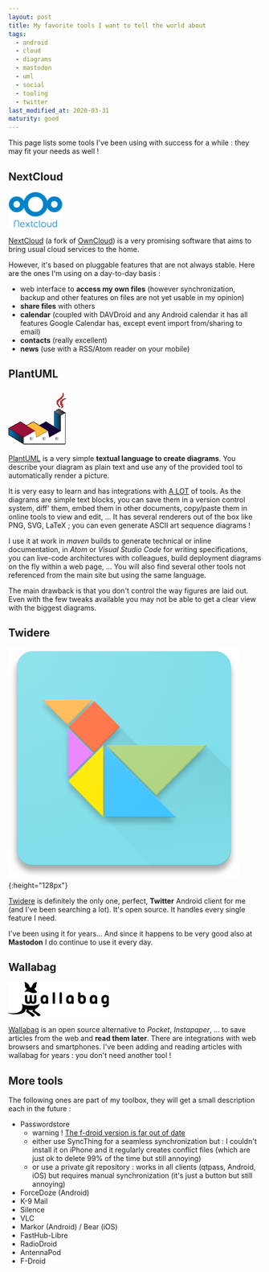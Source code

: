 ```yaml
---
layout: post
title: My favorite tools I want to tell the world about
tags:
  - android
  - cloud
  - diagrams
  - mastodon
  - uml
  - social
  - tooling
  - twitter
last_modified_at: 2020-03-31
maturity: good
---
```


This page lists some tools I've been using with success for a while : they may fit your needs as well !


## NextCloud

![NextCloud logo](/assets/blog/3rdparty/logos/nextcloud.108x72.png)

[NextCloud](https://nextcloud.com/) (a fork of [OwnCloud](https://owncloud.org/)) is a very promising software that aims to bring usual cloud services to the home.

However, it's based on pluggable features that are not always stable. Here are the ones I'm using on a day-to-day basis :

- web interface to **access my own files** (however synchronization, backup and other features on files are not yet usable in my opinion)
- **share files** with others
- **calendar** (coupled with DAVDroid and any Android calendar it has all features Google Calendar has, except event import from/sharing to email)
- **contacts** (really excellent)
- **news** (use with a RSS/Atom reader on your mobile)

## PlantUML

![PlantUML logo](/assets/blog/3rdparty/logos/plantuml.116x112.png)

[PlantUML](https://plantuml.com/) is a very simple **textual language to create diagrams**.
You describe your diagram as plain text and use any of the provided tool to automatically render a picture.

It is very easy to learn and has integrations with [A LOT](https://plantuml.com/fr/running) of tools.
As the diagrams are simple text blocks, you can save them in a version control system, diff' them, embed them in other documents, copy/paste them in online tools to view and edit, ...
It has several renderers out of the box like PNG, SVG, LaTeX ; you can even generate ASCII art sequence diagrams !

I use it at work in *maven* builds to generate technical or inline documentation, in *Atom* or *Visual Studio Code* for writing specifications, you can live-code architectures with colleagues, build deployment diagrams on the fly within a web page, ...
You will also find several other tools not referenced from the main site but using the same language.

The main drawback is that you don't control the way figures are laid out.
Even with the few tweaks available you may not be able to get a clear view with the biggest diagrams.


## Twidere

![Twidere logo](/assets/blog/3rdparty/logos/twidere.512x512.png){:height="128px"}

[Twidere](https://github.com/TwidereProject/Twidere-Android) is definitely the only one, perfect, **Twitter** Android client for me (and I've been searching a lot).
It's open source. It handles every single feature I need.

I've been using it for years... And since it happens to be very good also at **Mastodon** I do continue to use it every day.


## Wallabag

![Wallabag logo](/assets/blog/3rdparty/logos/wallabag.200x69.png)

[Wallabag](https://wallabag.org) is an open source alternative to *Pocket*, *Instapaper*, ... to save articles from the web and **read them later**.
There are integrations with web browsers and smartphones.
I've been adding and reading articles with wallabag for years : you don't need another tool !


## More tools

The following ones are part of my toolbox, they will get a small description each in the future :

- Passwordstore
  - warning ! [The f-droid version is far out of date](https://github.com/android-password-store/Android-Password-Store/issues/648)
  - either use SyncThing for a seamless synchronization but : I couldn't install it on iPhone and it regularly creates conflict files (which are just ok to delete 99% of the time but still annoying)
  - or use a private git repository : works in all clients (qtpass, Android, iOS) but requires manual synchronization (it's just a button but still annoying)
- ForceDoze (Android)
- K-9 Mail
- Silence
- VLC
- Markor (Android) / Bear (iOS)
- FastHub-Libre
- RadioDroid
- AntennaPod
- F-Droid
